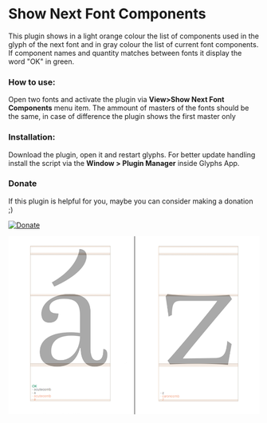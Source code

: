 Show Next Font Components
==============

This plugin shows in a light orange colour the list of components used in the glyph of the next font and in gray colour the list of current font components.
If component names and quantity matches between fonts it display the word "OK" in green.

### How to use:
Open two fonts and activate the plugin via **View>Show Next Font Components** menu item.
The ammount of masters of the fonts should be the same, in case of difference the plugin shows the first master only

### Installation:
Download the plugin, open it and restart glyphs.
For better update handling install the script via the **Window > Plugin Manager** inside Glyphs App.

### Donate
If this plugin is helpful for you, maybe you can consider making a donation ;)

[![Donate](https://img.shields.io/badge/Donate-PayPal-green.svg)](https://www.paypal.com/cgi-bin/webscr?cmd=_donations&business=NXQFEWCXXJABE&lc=US&item_name=Github%20Donate&currency_code=USD&bn=PP%2dDonationsBF%3abtn_donate_LG%2egif%3aNonHosted)


![](screen-nextfontcomponents.png)
